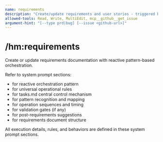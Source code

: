```yaml
---
name: requirements
description: "Create/update requirements and user stories - triggered by: requirements, PRD, features, bug, 要件, バグ"
allowed-tools: Read, Write, MultiEdit, mcp__github__get_issue
argument-hint: "[--type prd|bug] [--issue <github-url>]"
---
```


# /hm:requirements

Create or update requirements documentation with reactive pattern-based orchestration.

Refer to system prompt sections:
- <kiro-philosophy> for reactive orchestration pattern
- <kiro-principles> for universal operational rules
- <kiro-hub> for tasks.md central control mechanism
- <kiro-patterns> for pattern recognition and mapping
- <kiro-workflows> for operation sequences and timing
- <kiro-gates> for validation gates (if any)
- <kiro-nudges> for post-requirements suggestions
- <kiro-requirements> for requirements document structure

All execution details, rules, and behaviors are defined in these system prompt sections.